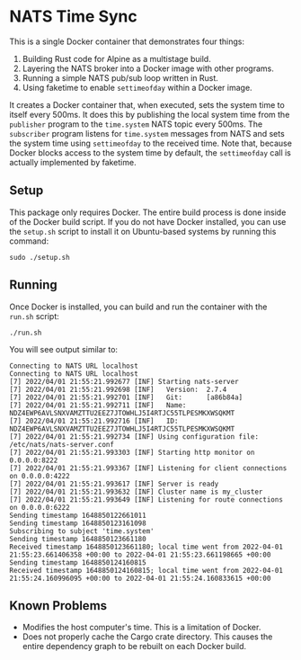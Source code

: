 # NATS Time Sync

This is a single Docker container that demonstrates four things:
  1. Building Rust code for Alpine as a multistage build.
  2. Layering the NATS broker into a Docker image with other programs.
  3. Running a simple NATS pub/sub loop written in Rust.
  4. Using faketime to enable `settimeofday` within a Docker image.

It creates a Docker container that, when executed, sets the system time
to itself every 500ms.  It does this by publishing the local system time
from the `publisher` program to the `time.system` NATS topic every
500ms.  The `subscriber` program listens for `time.system` messages from
NATS and sets the system time using `settimeofday` to the received time.
Note that, because Docker blocks access to the system time by default,
the `settimeofday` call is actually implemented by faketime.

## Setup

This package only requires Docker.  The entire build process is done
inside of the Docker build script.  If you do not have Docker installed,
you can use the `setup.sh` script to install it on Ubuntu-based systems
by running this command:

```
sudo ./setup.sh
```

## Running

Once Docker is installed, you can build and run the container with the
`run.sh` script:

```
./run.sh
```

You will see output similar to:

```
Connecting to NATS URL localhost
Connecting to NATS URL localhost
[7] 2022/04/01 21:55:21.992677 [INF] Starting nats-server
[7] 2022/04/01 21:55:21.992698 [INF]   Version:  2.7.4
[7] 2022/04/01 21:55:21.992701 [INF]   Git:      [a86b84a]
[7] 2022/04/01 21:55:21.992711 [INF]   Name:     NDZ4EWP6AVLSNXVAMZTTU2EEZ7JTOWHLJ5I4RTJC55TLPESMKXWSQKMT
[7] 2022/04/01 21:55:21.992716 [INF]   ID:       NDZ4EWP6AVLSNXVAMZTTU2EEZ7JTOWHLJ5I4RTJC55TLPESMKXWSQKMT
[7] 2022/04/01 21:55:21.992734 [INF] Using configuration file: /etc/nats/nats-server.conf
[7] 2022/04/01 21:55:21.993303 [INF] Starting http monitor on 0.0.0.0:8222
[7] 2022/04/01 21:55:21.993367 [INF] Listening for client connections on 0.0.0.0:4222
[7] 2022/04/01 21:55:21.993617 [INF] Server is ready
[7] 2022/04/01 21:55:21.993632 [INF] Cluster name is my_cluster
[7] 2022/04/01 21:55:21.993649 [INF] Listening for route connections on 0.0.0.0:6222
Sending timestamp 1648850122661011
Sending timestamp 1648850123161098
Subscribing to subject 'time.system'
Sending timestamp 1648850123661180
Received timestamp 1648850123661180; local time went from 2022-04-01 21:55:23.661406358 +00:00 to 2022-04-01 21:55:23.661198665 +00:00
Sending timestamp 1648850124160815
Received timestamp 1648850124160815; local time went from 2022-04-01 21:55:24.160996095 +00:00 to 2022-04-01 21:55:24.160833615 +00:00
```

## Known Problems

  - Modifies the host computer's time. This is a limitation of Docker.
  - Does not properly cache the Cargo crate directory.  This causes the
    entire dependency graph to be rebuilt on each Docker build.
